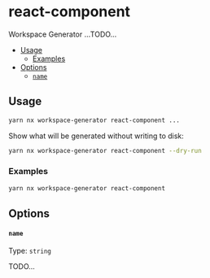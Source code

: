 # react-component

Workspace Generator ...TODO...

<!-- toc -->

- [Usage](#usage)
  - [Examples](#examples)
- [Options](#options)
  - [`name`](#name)

<!-- tocstop -->

## Usage

```sh
yarn nx workspace-generator react-component ...
```

Show what will be generated without writing to disk:

```sh
yarn nx workspace-generator react-component --dry-run
```

### Examples

```sh
yarn nx workspace-generator react-component
```

## Options

#### `name`

Type: `string`

TODO...
